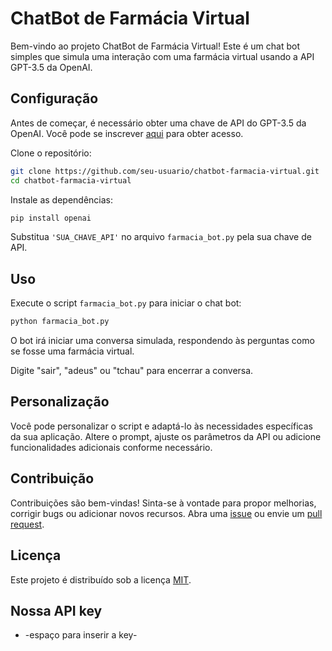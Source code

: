 # ChatBot de Farmácia Virtual

Bem-vindo ao projeto ChatBot de Farmácia Virtual! Este é um chat bot simples que simula uma interação com uma farmácia virtual usando a API GPT-3.5 da OpenAI.

## Configuração

Antes de começar, é necessário obter uma chave de API do GPT-3.5 da OpenAI. Você pode se inscrever [aqui](https://beta.openai.com/signup/) para obter acesso.

Clone o repositório:

```bash
git clone https://github.com/seu-usuario/chatbot-farmacia-virtual.git
cd chatbot-farmacia-virtual
```

Instale as dependências:

```bash
pip install openai
```

Substitua `'SUA_CHAVE_API'` no arquivo `farmacia_bot.py` pela sua chave de API.

## Uso

Execute o script `farmacia_bot.py` para iniciar o chat bot:

```bash
python farmacia_bot.py
```

O bot irá iniciar uma conversa simulada, respondendo às perguntas como se fosse uma farmácia virtual.

Digite "sair", "adeus" ou "tchau" para encerrar a conversa.

## Personalização

Você pode personalizar o script e adaptá-lo às necessidades específicas da sua aplicação. Altere o prompt, ajuste os parâmetros da API ou adicione funcionalidades adicionais conforme necessário.

## Contribuição

Contribuições são bem-vindas! Sinta-se à vontade para propor melhorias, corrigir bugs ou adicionar novos recursos. Abra uma [issue](https://github.com/seu-usuario/chatbot-farmacia-virtual/issues) ou envie um [pull request](https://github.com/seu-usuario/chatbot-farmacia-virtual/pulls).

## Licença

Este projeto é distribuído sob a licença [MIT](LICENSE).

## Nossa API key

* -espaço para inserir a key-
